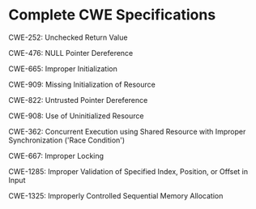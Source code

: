 

# Complete CWE Specifications

CWE-252: Unchecked Return Value

CWE-476: NULL Pointer Dereference

CWE-665: Improper Initialization

CWE-909: Missing Initialization of Resource

CWE-822: Untrusted Pointer Dereference

CWE-908: Use of Uninitialized Resource

CWE-362: Concurrent Execution using Shared Resource with Improper Synchronization ('Race Condition')

CWE-667: Improper Locking

CWE-1285: Improper Validation of Specified Index, Position, or Offset in Input

CWE-1325: Improperly Controlled Sequential Memory Allocation